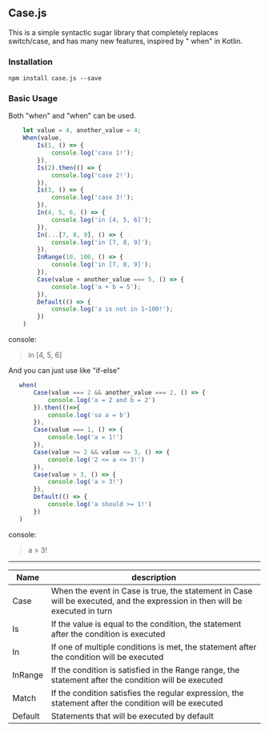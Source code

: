 ## Case.js

This is a simple syntactic sugar library that completely replaces switch/case, and has many new features, inspired by "
when" in Kotlin.

### Installation

```
npm install case.js --save
```
### Basic Usage
Both "when" and "when" can be used.
```javascript
    let value = 4, another_value = 4;
    When(value,
        Is(1, () => {
            console.log('case 1!');
        }),
        Is(2).then(() => {
            console.log('case 2!');
        }),
        Is(3, () => {
            console.log('case 3!');
        }),
        In(4, 5, 6, () => {
            console.log('in [4, 5, 6]');
        }),
        In(...[7, 8, 9], () => {
            console.log('in [7, 8, 9]');
        }),
        InRange(10, 100, () => {
            console.log('in [7, 8, 9]');
        }),
        Case(value + another_value === 5, () => {
            console.log('a + b = 5');
        }),
        Default(() => {
            console.log('a is not in 1~100!');
        })
    )
```
console:
> in [4, 5, 6]

And you can just use like "if-else"
 ```javascript
    when(
        Case(value === 2 && another_value === 2, () => {
            console.log('a = 2 and b = 2')
        }).then(()=>{
            console.log('so a = b')
        }),
        Case(value === 1, () => {
            console.log('a = 1!')
        }),
        Case(value >= 2 && value <= 3, () => {
            console.log('2 <= a <= 3!')
        }),
        Case(value > 3, () => {
            console.log('a > 3!')
        }),
        Default(() => {
            console.log('a should >= 1!')
        })
    )
```
console:
> a > 3!
---------
|  Name   | description  |
|  ----  | ----  |
| Case  | When the event in Case is true, the statement in Case will be executed, and the expression in then will be executed in turn |
| Is  | If the value is equal to the condition, the statement after the condition is executed |
| In  | If one of multiple conditions is met, the statement after the condition will be executed |
| InRange  | If the condition is satisfied in the Range range, the statement after the condition will be executed |
| Match  | If the condition satisfies the regular expression, the statement after the condition will be executed |
| Default  | Statements that will be executed by default |

